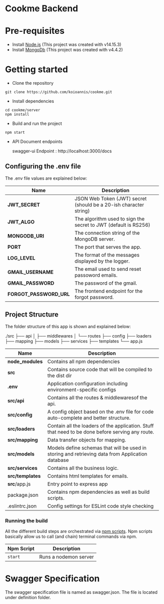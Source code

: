 
# Cookme Backend

# Pre-requisites
- Install [Node.js](https://nodejs.org/en/)  (This project was created with v14.15.3)
-  Install [MongoDb](https://www.mongodb.com/) (This project was created with v4.4.2)


# Getting started
- Clone the repository
```
git clone https://github.com/koioannis/cookme.git
```
- Install dependencies
```
cd cookme/server
npm install
```
- Build and run the project
```
npm start
```
- API Document endpoints

  swagger-ui  Endpoint : http://localhost:3000/docs

## Configuring the .env file
The .env file values are explained below:

| Name | Description |
| ------------------------ | --------------------------------------------------------------------------------------------- |
| **JWT_SECRET**          | JSON Web Token (JWT) secret (should be a 20-ish character string)                                                            |
| **JWT_ALGO**            | The algorithm used to sign the secret to JWT (default is RS256)                      |
| **MONGODB_URI**          | The connection string of the MongoDB server.
| **PORT**                 | The port that serves the app.
| **LOG_LEVEL**            | The format of the messages displayed by the logger.
| **GMAIL_USERNAME**       | The email used to send reset passoword emails.
| **GMAIL_PASSWORD**       | The password of the gmail.
| **FORGOT_PASSWORD_URL**       | The frontend endpoint for the forgot password.

## Project Structure
The folder structure of this app is shown and explained below:

./src
├── api
│   ├── middlewares
│   └── routes
├── config
├── loaders
├── mapping
├── models
├── services
├── templates
└── app.js

| Name | Description |
| ------------------------ | --------------------------------------------------------------------------------------------- |
| **node_modules**         | Contains all  npm dependencies                                                            |
| **src**                  | Contains  source code that will be compiled to the dist dir                               |
| **.env**        		   | Application configuration including environment-specific configs 
| **src/api**              | Contains all the routes & middlewaresof the api. 
| **src/config**           | A config object based on the .env file for code auto-complete and better structure.  
| **src/loaders**          | Contain all the loaders of the application. Stuff that need to be done before serving any route.
| **src/mapping**          | Data transfer objects for mapping.
| **src/models**           | Models define schemas that will be used in storing and retrieving data from Application database  |
| **src/services**         | Contains all the business logic.
| **src/templates**        | Contains html templates for emails.
| **src**/app.js            | Entry point to express app                                                           
| package.json             | Contains npm dependencies as well as build scripts.
| .eslintrc.json           | Config settings for ESLint code style checking

### Running the build
All the different build steps are orchestrated via [npm scripts](https://docs.npmjs.com/misc/scripts).
Npm scripts basically allow us to call (and chain) terminal commands via npm.

| Npm Script | Description |
| ------------------------- | ------------------------------------------------------------------------------------------------- |
| `start`                   | Runs a nodemon server                  |  |


# Swagger Specification
The swagger specification file is named as swagger.json. The file is located under definition folder.
